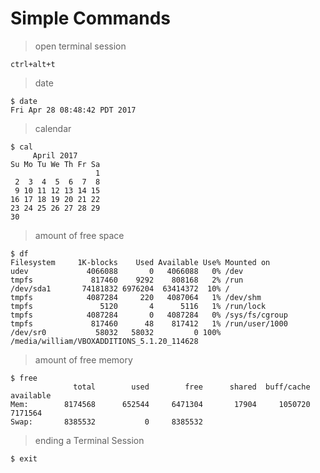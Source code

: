 # Simple Commands

> open terminal session

```
ctrl+alt+t
```

> date

```
﻿$ date
Fri Apr 28 08:48:42 PDT 2017
```

> calendar

```
﻿$ cal
     April 2017       
Su Mo Tu We Th Fr Sa  
                   1  
 2  3  4  5  6  7  8  
 9 10 11 12 13 14 15  
16 17 18 19 20 21 22  
23 24 25 26 27 28 29  
30                    
```

> amount of free space

```
﻿$ df
Filesystem     1K-blocks    Used Available Use% Mounted on
udev             4066088       0   4066088   0% /dev
tmpfs             817460    9292    808168   2% /run
/dev/sda1       74181832 6976204  63414372  10% /
tmpfs            4087284     220   4087064   1% /dev/shm
tmpfs               5120       4      5116   1% /run/lock
tmpfs            4087284       0   4087284   0% /sys/fs/cgroup
tmpfs             817460      48    817412   1% /run/user/1000
/dev/sr0           58032   58032         0 100% /media/william/VBOXADDITIONS_5.1.20_114628
```

> amount of free memory

```
﻿$ free
              total        used        free      shared  buff/cache   available
Mem:        8174568      652544     6471304       17904     1050720     7171564
Swap:       8385532           0     8385532
```

> ending a Terminal Session

```
$ exit
```
